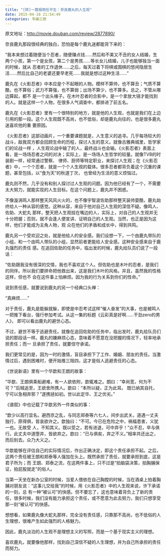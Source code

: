 ```yaml
---
title: "[转]一蓑烟雨任平生：奈良鹿丸的人生观"
date: 2015-04-18 21:54:49
categories: 韦编三绝
---
```

原文地址：<http://movie.douban.com/review/2877890/>  

奈良鹿丸那段很经典的独白，恐怕是每个鹿丸迷都能背下来的：

“我本来想过着随便当个忍者，随便赚点钱……然后和不美又不丑的女人结婚，生两个小孩，第一个是女孩，第二个是男孩……等长女儿结婚，儿子也能够独当一面的时候，就从
忍者的工作退休……之后，每天过着下将棋或围棋的悠闲隐居生活……然后比自己的老婆还要早老死……我就是想过这种生活……”

鹿丸在《火影忍者》中本应是个不起眼的人物。模样不算帅，也不算丑；气质不算酷，也不算俗；武力不算强，也不算弱；出场不算少，也不算多。总之，不管从哪边算起，都不
是一个出头椽子。在木叶忍者的合影中，是一个拿放大镜才能找到的人。就是这样一个人物，在很多人气调查中，都排进了前五名。

鹿丸在《火影忍者》里有一个很特别的地方，就是他的人生观，也就是我们在上边引用的那一段。这个人生观既不高尚，也不低俗，却是鹿丸向往的，也是很多鹿丸迷喜欢他的重
要原因。

《火影忍者》这部动画片，一个重要课题就是，人生意义的追寻。几乎每场较大的战斗，敌我双方都会回顾生命的历程，探讨人生的意义。就像古雅典城里，哲学家们的论战一样
，人生观论战中输了的人，最终战斗也会输。《火影忍者》表面上看，是一场场忍者之间的对决；实际上，是一场场人生哲学的较量。就像TVB的时装剧一样，经常通过警察、
律师、厨师等特定职业，来探讨人生观；在《火影忍者》中，一个个忍者，就是一个个人生观的载体。很多忍者都背负着这个沉重的课题，甚至包括，以“食为天”的秋道丁次，
也曾经为生活的意义烦恼过。

鹿丸则不然，几乎没有和别人探讨过人生观的问题。因为他已经有了一个，不需要太大努力，就能实现的人生目标。在这个问题上，鹿丸并不困惑。

不像漩涡鸣人那样整天风风火火的，也不像宇智波佐助那样整天装帅耍酷，鹿丸始终给人一种从容的感觉。这种从容，来自于他对自己人生观的深信不疑。像鸣人、佐助、大蛇丸
那样，整天把人生观挂在嘴边的人，实际上，对自己的人生观并无十分把握；否则，就不会逢人便宣讲、证明自己的人生观。当然，也正是因为这样，他们才能成为主角人物，观
众在他们的矛盾和成长中，得到共鸣。

鹿丸另一个受欢迎之处，就是他给人的安全感。我们设想一下，一个由鹿丸带队的小组，和一个由鸣人带队的小组，显然前者更能给人安全感。这种安全感来自于鹿丸强烈的责任
感。在追回佐助的任务中，临出发的时候，鹿丸给队员们说了一段话：

“佐助跟我没有很深的交情，我也不喜欢这个人。但佐助也是木叶的忍者，是我们的同伴。所以我们要拼命把他救出来，这是我们木叶的风格。并且，虽然我的性格这样，但也不
会在这件事上怕麻烦。因为我的行为关系到你们的性命。”

说到责任感，就要说到鹿丸的另一个经典口头禅：

“真麻烦……”

对于责任，鹿丸是能躲就躲，即使是中忍考试这样“催人奋发”的大事，也是被鸣人一把推下看台，强行参加考试。从这一集的标题《云彩真是好啊……干劲zero的男人》，
即可以看出鹿丸的避世心态。

不过，避世不等于逃避责任。就像在追回佐助的任务中，临出发时，鹿丸给队员们说的那段话一样。鹿丸的嫌麻烦心态，意味着不愿意在没把握的情况下，轻率地承担责任；而一
旦承担了责任，就要信守承诺。

我们更常见的是，因为一时的激情，盲目承担下了工作、婚姻、朋友的责任。当激情过后，遇到困难时，便开始推三阻四，这才是俗人逃避责任的心态。

《世说新语》里有一个华歆和王朗的故事：

“华歆、王朗俱乘船避难，有一人欲依附，歆辄难之。朗曰：“幸尚宽，何为不可？”后贼追至，王欲舍所携人。歆曰：“本所以疑，正为此耳。
既已纳其自托，宁可以急相弃邪？”遂携拯如初。世以此定华、王之优劣。”

《谱叙》中也记载了华歆另外一件类似的事：

“歆少以高行显名。避西京之乱，与同志郑泰等六七人，间步出武关。道遇一丈夫独行，原得俱，皆哀欲许之。歆独曰：“不可。今已在危险之中，祸福患害，义犹一也。无故受
人，不知其义。既以受之，若有进退，可中弃乎！”众不忍，卒与俱行。此丈夫中道堕井，皆欲弃之。歆曰：“已与俱矣，弃之不义。”相率共还出之，而后别去。众乃大义之。
”

华歆能够在评估自己的实际情况后，作出正确决定，即这个责任承担不起。之后，这两个责任被王朗和郑泰等人强加在头上。既然承担了责任，就要承担到底，这是君子所为；而
王朗、郑泰之流，在这两件事上，只不过是“拍脑袋决策，拍胸脯保证，拍屁股就走”的俗人。

当第一天坐在新办公室的时候，当爱人偎依在自己胸膛的时候，当在酒桌上拍着胸脯对朋友说：“这事儿交给我”的时候，用《火影忍者》中的人生观来说，许下承诺的一刻，总
有一种“被认可”的快感。但不要忘了，这也意味着背负上了新的责任，很多时候，我们没有能力承担这个责任，或不愿意为此去努力，我们只想享受那一刻“被认可”的快感。

想想看，如果鹿丸像大蛇丸那样，完全没有责任感，只靠那不高尚，也不低俗的人生理想，很难产生如此强烈的人格魅力。

因此，鹿丸淡泊的人生观不是理想主义的写照，而是一个基于现实主义的理想。

喜欢鹿丸，就要像他那样，找到自己深信不疑的人生理想，并为自己所承担的责任而努力。
